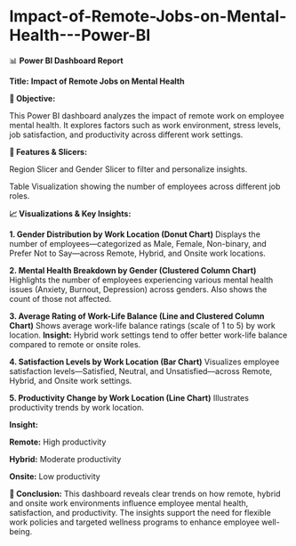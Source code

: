 # Impact-of-Remote-Jobs-on-Mental-Health---Power-BI
📊 **Power BI Dashboard Report**

**Title:**
**Impact of Remote Jobs on Mental Health**

**📌 Objective:**

This Power BI dashboard analyzes the impact of remote work on employee mental health. It explores factors such as work environment, stress levels, job satisfaction, and productivity across different work settings.

**📍 Features & Slicers:**

Region Slicer and Gender Slicer to filter and personalize insights.

Table Visualization showing the number of employees across different job roles.

**📈 Visualizations & Key Insights:**

**1. Gender Distribution by Work Location (Donut Chart)**
Displays the number of employees—categorized as Male, Female, Non-binary, and Prefer Not to Say—across Remote, Hybrid, and Onsite work locations.

**2. Mental Health Breakdown by Gender (Clustered Column Chart)**
Highlights the number of employees experiencing various mental health issues (Anxiety, Burnout, Depression) across genders. Also shows the count of those not affected.

**3. Average Rating of Work-Life Balance (Line and Clustered Column Chart)**
Shows average work-life balance ratings (scale of 1 to 5) by work location.
**Insight:** Hybrid work settings tend to offer better work-life balance compared to remote or onsite roles.

**4. Satisfaction Levels by Work Location (Bar Chart)**
Visualizes employee satisfaction levels—Satisfied, Neutral, and Unsatisfied—across Remote, Hybrid, and Onsite work settings.

**5. Productivity Change by Work Location (Line Chart)**
Illustrates productivity trends by work location.

**Insight:**

**Remote:** High productivity

**Hybrid:** Moderate productivity

**Onsite:** Low productivity

**📌 Conclusion:**
This dashboard reveals clear trends on how remote, hybrid and onsite work environments influence employee mental health, satisfaction, and productivity. The insights support the need for flexible work policies and targeted wellness programs to enhance employee well-being.
